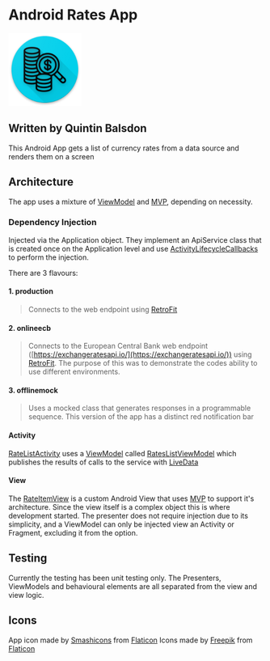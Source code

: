 # Android Rates App
![Rates App Icon](app/src/main/res/mipmap-xxhdpi/ic_launcher_round.png "Rates App Icon")

## Written by Quintin Balsdon

This Android App gets a list of currency rates from a data source and renders them on a screen

## Architecture
The app uses a mixture of [ViewModel](https://developer.android.com/topic/libraries/architecture/viewmodel) and [MVP](https://en.wikipedia.org/wiki/Model%E2%80%93view%E2%80%93presenter), depending on necessity.

### Dependency Injection
Injected via the Application object. They implement an ApiService class that is created once on the Application level and use [ActivityLifecycleCallbacks](https://developer.android.com/reference/android/app/Application.ActivityLifecycleCallbacks) to perform the injection.

There are 3 flavours:
#### 1. production
> Connects to the web endpoint using [RetroFit](https://square.github.io/retrofit/)

#### 2. onlineecb
> Connects to the European Central Bank web endpoint ([https://exchangeratesapi.io/](https://exchangeratesapi.io/)) using [RetroFit](https://square.github.io/retrofit/). The purpose of this was to demonstrate the codes ability to use different environments.

#### 3. offlinemock
> Uses a mocked class that generates responses in a programmable sequence. This version of the app has a distinct red notification bar

#### Activity
[RateListActivity](https://github.com/qbalsdon/currency_list_app/blob/master/app/src/main/java/com/balsdon/ratesapp/view/RateListActivity.kt) uses a [ViewModel](https://developer.android.com/topic/libraries/architecture/viewmodel) called [RatesListViewModel](https://github.com/qbalsdon/currency_list_app/blob/master/app/src/main/java/com/balsdon/ratesapp/view/RateListViewModel.kt) which publishes the results of calls to the service with [LiveData](https://developer.android.com/topic/libraries/architecture/livedata)

#### View
The [RateItemView](https://github.com/qbalsdon/currency_list_app/blob/master/app/src/main/java/com/balsdon/ratesapp/rateItem/RateItemView.kt) is a custom Android View that uses [MVP](https://en.wikipedia.org/wiki/Model%E2%80%93view%E2%80%93presenter) to support it's architecture. Since the view itself is a complex object this is where development started. The presenter does not require injection due to its simplicity, and a ViewModel can only be injected view an Activity or Fragment, excluding it from the option.

## Testing
Currently the testing has been unit testing only. The Presenters, ViewModels and behavioural elements are all separated from the view and view logic.

## Icons
App icon made by [Smashicons](https://www.flaticon.com/authors/smashicons) from [Flaticon](https://www.flaticon.com/)
Icons made by [Freepik](https://www.flaticon.com/authors/freepik) from [Flaticon](https://www.flaticon.com/)